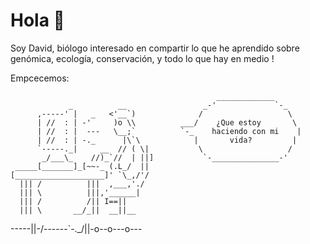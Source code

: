 # Hola 👋

Soy David, biólogo interesado en compartir lo que he aprendido sobre genómica, ecología, conservación,
y todo lo que hay en medio !



Empcecemos:

                                                  _____________
                 _          __                 _-'             `-_
          ,-----' |   _   <'__`)              /                   \
          | //  : | -'     )o \\          ___/    ¿Que estoy       \
          | //  : |  ---   \__;`          `-_    haciendo con mi    |
          | //  : | -._      |\`\            |       vida?         |
          `-----._|     __  // ( \|           \                   /
           _/___\_    //)_`//  | ||]           `-_______________-'
     _____[_______]_[~~-_ (.L_/  ||
    [____________________]' `\_,/'/
      ||| /          |||  ,___,'./
      ||| \          |||,'______|
      ||| /          /|| I==||
      ||| \       __/_||  __||__
  -----||-/------`-._/||-o--o---o---  


